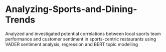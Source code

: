 # Analyzing-Sports-and-Dining-Trends
Analyzed and investigated potential correlations between local sports team performance and customer sentiment in sports-centric restaurants using VADER sentiment analysis, regression and BERT topic modelling
